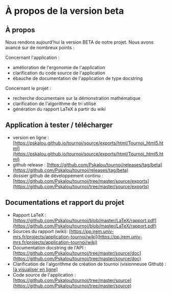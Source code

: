 # À propos de la version beta


## À propos

Nous rendons aujourd'hui la version BETA de notre projet.
Nous avons avancé sur de nombreux points :

Concernant l'application :

* amélioration de l'ergonomie de l'application
* clarification du code source de l'application
* ébauche de documentation de l'application de type docstring


Concernant le projet :

* recherche documentaire sur la démonstration mathématique
* clarification de l'algorithme de tri utilisé
* génération du rapport LaTeX à partir du wiki


## Application à tester / télécharger 

* version en ligne : [https://pskalou.github.io/tournoi/source/exports/html/Tournoi_html5.html](https://pskalou.github.io/tournoi/source/exports/html/Tournoi_html5.html)
* github release : [https://github.com/Pskalou/tournoi/releases/tag/beta](https://github.com/Pskalou/tournoi/releases/tag/beta)
* dossier github de développement continu : [https://github.com/Pskalou/tournoi/tree/master/source/exports](https://github.com/Pskalou/tournoi/tree/master/source/exports)


## Documentations et rapport du projet 

* Rapport LaTeX : [https://github.com/Pskalou/tournoi/blob/master/LaTeX/rapport.pdf](https://github.com/Pskalou/tournoi/blob/master/LaTeX/rapport.pdf)
* Sources du rapport (wiki): [https://pp.irem.univ-mrs.fr/projects/application-tournoi/wiki](https://pp.irem.univ-mrs.fr/projects/application-tournoi/wiki)
* Documentation docstring de l'API : [https://github.com/Pskalou/tournoi/tree/master/source/doc](https://github.com/Pskalou/tournoi/tree/master/source/doc)
* Clarification de l'algorithme de création de tournoi (visionneuse Github) : [[à visualiser en ligne]](https://github.com/Pskalou/tournoi/blob/master/notebook/01_premier_algorithme_python.ipynb)
* Code source de l'application : [https://github.com/Pskalou/tournoi/tree/master/source](https://github.com/Pskalou/tournoi/tree/master/source)


